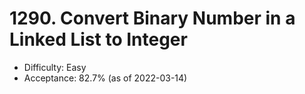 # 1290. Convert Binary Number in a Linked List to Integer
- Difficulty: Easy
- Acceptance: 82.7% (as of 2022-03-14)

